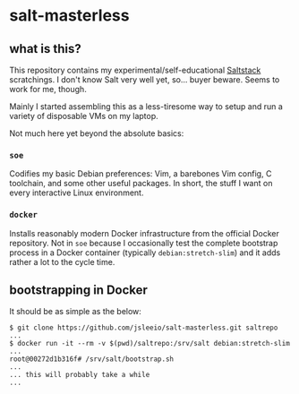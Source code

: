 # salt-masterless

## what is this?

This repository contains my experimental/self-educational
[Saltstack](https://docs.saltstack.com/) scratchings. I don't know Salt very
well yet, so... buyer beware. Seems to work for me, though.

Mainly I started assembling this as a less-tiresome way to setup and run a
variety of disposable VMs on my laptop.

Not much here yet beyond the absolute basics:

### `soe`

Codifies my basic Debian preferences: Vim, a barebones Vim config, C toolchain,
and some other useful packages. In short, the stuff I want on every interactive
Linux environment.

### `docker`

Installs reasonably modern Docker infrastructure from the official Docker
repository. Not in `soe` because I occasionally test the complete bootstrap
process in a Docker container (typically `debian:stretch-slim`) and it adds
rather a lot to the cycle time.

## bootstrapping in Docker

It should be as simple as the below:

```
$ git clone https://github.com/jsleeio/salt-masterless.git saltrepo
...
$ docker run -it --rm -v $(pwd)/saltrepo:/srv/salt debian:stretch-slim
...
root@00272d1b316f# /srv/salt/bootstrap.sh
...
... this will probably take a while
...
```
